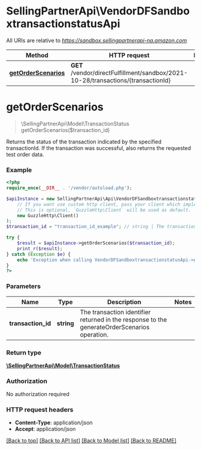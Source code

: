 # SellingPartnerApi\VendorDFSandboxtransactionstatusApi

All URIs are relative to *https://sandbox.sellingpartnerapi-na.amazon.com*

Method | HTTP request | Description
------------- | ------------- | -------------
[**getOrderScenarios**](VendorDFSandboxtransactionstatusApi.md#getOrderScenarios) | **GET** /vendor/directFulfillment/sandbox/2021-10-28/transactions/{transactionId} | 


# **getOrderScenarios**
> \SellingPartnerApi\Model\TransactionStatus getOrderScenarios($transaction_id)



Returns the status of the transaction indicated by the specified transactionId. If the transaction was successful, also returns the requested test order data.

### Example
```php
<?php
require_once(__DIR__ . '/vendor/autoload.php');

$apiInstance = new SellingPartnerApi\Api\VendorDFSandboxtransactionstatusApi(
    // If you want use custom http client, pass your client which implements `GuzzleHttp\ClientInterface`.
    // This is optional, `GuzzleHttp\Client` will be used as default.
    new GuzzleHttp\Client()
);
$transaction_id = "transaction_id_example"; // string | The transaction identifier returned in the response to the generateOrderScenarios operation.

try {
    $result = $apiInstance->getOrderScenarios($transaction_id);
    print_r($result);
} catch (Exception $e) {
    echo 'Exception when calling VendorDFSandboxtransactionstatusApi->getOrderScenarios: ', $e->getMessage(), PHP_EOL;
}
?>
```

### Parameters

Name | Type | Description  | Notes
------------- | ------------- | ------------- | -------------
 **transaction_id** | **string**| The transaction identifier returned in the response to the generateOrderScenarios operation. |

### Return type

[**\SellingPartnerApi\Model\TransactionStatus**](../Model/TransactionStatus.md)

### Authorization

No authorization required

### HTTP request headers

 - **Content-Type**: application/json
 - **Accept**: application/json

[[Back to top]](#) [[Back to API list]](../../README.md#documentation-for-api-endpoints) [[Back to Model list]](../../README.md#documentation-for-models) [[Back to README]](../../README.md)

